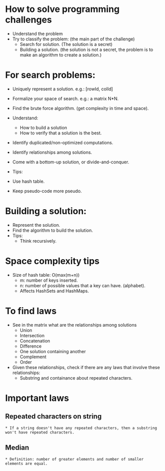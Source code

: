 # How to solve programming challenges
* Understand the problem
* Try to classify the problem: (the main part of the challenge)
    * Search for solution. (The solution is a secret)
    * Building a solution. (the solution is not a secret, the problem is to make an algorithm to create a solution.)

# For search problems:
* Uniquely represent a solution. e.g.: [rowId, colId]
* Formalize your space of search. e.g.: a matrix N*N.
* Find the brute force algorithm. (get complexity in time and space).
* Understand:
    * How to build a solution
    * How to verify that a solution is the best.
* Identify duplicated/non-optimized computations.
* Identify relationships among solutions.
* Come with a bottom-up solution, or divide-and-conquer.



* Tips:
 * Use hash table.
 * Keep pseudo-code more pseudo.

# Building a solution:
* Represent the solution.
* Find the algorithm to build the solution.
* Tips:
    * Think recursively.


# Space complexity tips
* Size of hash table: O(max(m+n))
    * m: number of keys inserted.
    * n: number of possible values that a key can have. (alphabet).
    * Affects HashSets and HashMaps.

# To find laws
* See in the matrix what are the relationships among solutions
    * Union
    * Intersection
    * Concatenation
    * Difference
    * One solution containing another
    * Complement
    * Order
* Given these relationships, check if there are any laws that involve these relationships:
    * Substring and containance about repeated characters.

# Important laws
## Repeated characters on string
    * If a string doesn't have any repeated characters, then a substring won't have repeated characters.
## Median
    * Definition: number of greater elements and number of smaller elements are equal.
